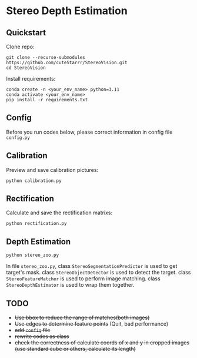 # Stereo Depth Estimation

## Quickstart

Clone repo:

```
git clone --recurse-submodules https://github.com/cuteStarrr/StereoVision.git
cd StereoVision
```

Install requirements:

```
conda create -n <your_env_name> python=3.11
conda activate <your_env_name>
pip install -r requirements.txt
```

## Config

Before you run codes below, please correct information in config file ```config.py```

## Calibration

Preview and save calibration pictures: 

```
python calibration.py
```

## Rectification

Calculate and save the rectification matrixs:

```
python rectification.py
```

## Depth Estimation

```
python stereo_zoo.py
```

In file ```stereo_zoo.py```, class ```StereoSegmentationPredictor``` is used to get target's mask. class ```StereoObjectDetector``` is used to detect the target. class ```StereoFeatureMatcher``` is used to perform image matching. class ```StereoDepthEstimator``` is used to wrap them together.

## TODO

- ~~Use bbox to reduce the range of matches(both images)~~
- ~~Use edges to determine feature points~~ (Quit, bad performance)
- ~~add ```config``` file~~
- ~~rewrite codes as class~~
- ~~check the correctness of calculate coords of x and y in cropped images (use standard cube or others, calculate its length)~~